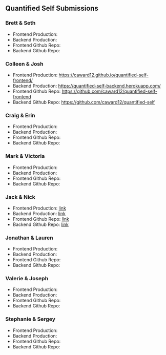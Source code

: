 ## Quantified Self Submissions

### Brett & Seth

* Frontend Production:
* Backend Production:
* Frontend Github Repo:
* Backend Github Repo:

### Colleen & Josh

* Frontend Production: https://caward12.github.io/quantified-self-frontend/
* Backend Production: https://quantified-self-backend.herokuapp.com/
* Frontend Github Repo: https://github.com/caward12/quantified-self-frontend
* Backend Github Repo: https://github.com/caward12/quantified-self

### Craig & Erin

* Frontend Production:
* Backend Production:
* Frontend Github Repo:
* Backend Github Repo:

### Mark & Victoria

* Frontend Production:
* Backend Production:
* Frontend Github Repo:
* Backend Github Repo:

### Jack & Nick

* Frontend Production: [link](https://jwpincus.github.io)
* Backend Production: [link](https://ancient-reef-88532.herokuapp.com)
* Frontend Github Repo: [link](https://github.com/jwpincus/quantified-self-back-end)
* Backend Github Repo: [link](https://github.com/jwpincus/quantified-self)

### Jonathan & Lauren

* Frontend Production:
* Backend Production:
* Frontend Github Repo:
* Backend Github Repo:

### Valerie & Joseph

* Frontend Production:
* Backend Production:
* Frontend Github Repo:
* Backend Github Repo:

### Stephanie & Sergey

* Frontend Production:
* Backend Production:
* Frontend Github Repo:
* Backend Github Repo:

